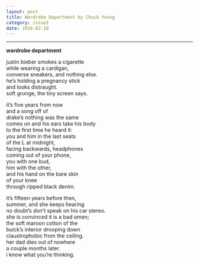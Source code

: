 ```yaml
---
layout: post
title: Wardrobe Department by Chuck Young
category: issue1
date: 2016-02-10
---
```


___

**wardrobe department**

justin bieber smokes a cigarette<br>
while wearing a cardigan, <br>
converse sneakers, and nothing else. <br>
he’s holding a pregnancy stick <br>
and looks distraught. <br>
soft grunge, the tiny screen says.

it’s five years from now <br>
and a song off of <br>
drake’s nothing was the same <br>
comes on and his ears take his body <br>
to the first time he heard it: <br>
you and him in the last seats <br>
of the L at midnight, <br>
facing backwards, headphones <br>
coming out of your phone, <br>
you with one bud, <br>
him with the other, <br>
and his hand on the bare skin <br>
of your knee <br>
through ripped black denim.

it’s fifteen years before then, <br>
summer, and she keeps hearing <br>
no doubt’s don’t speak on his car stereo. <br>
she is convinced it is a bad omen;<br>
the soft maroon cotton of the <br>
buick’s interior drooping down <br>
claustrophobic from the ceiling.<br>
her dad dies out of nowhere <br>
a couple months later. <br>
i know what you’re thinking.